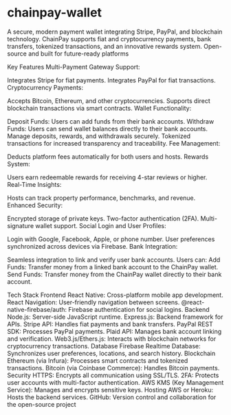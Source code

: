 # chainpay-wallet
A secure, modern payment wallet integrating Stripe, PayPal, and blockchain technology. ChainPay supports fiat and cryptocurrency payments, bank transfers, tokenized transactions, and an innovative rewards system. Open-source and built for future-ready platforms

Key Features
Multi-Payment Gateway Support:

Integrates Stripe for fiat payments.
Integrates PayPal for fiat transactions.
Cryptocurrency Payments:

Accepts Bitcoin, Ethereum, and other cryptocurrencies.
Supports direct blockchain transactions via smart contracts.
Wallet Functionality:

Deposit Funds: Users can add funds from their bank accounts.
Withdraw Funds: Users can send wallet balances directly to their bank accounts.
Manage deposits, rewards, and withdrawals securely.
Tokenized transactions for increased transparency and traceability.
Fee Management:

Deducts platform fees automatically for both users and hosts.
Rewards System:

Users earn redeemable rewards for receiving 4-star reviews or higher.
Real-Time Insights:

Hosts can track property performance, benchmarks, and revenue.
Enhanced Security:

Encrypted storage of private keys.
Two-factor authentication (2FA).
Multi-signature wallet support.
Social Login and User Profiles:

Login with Google, Facebook, Apple, or phone number.
User preferences synchronized across devices via Firebase.
Bank Integration:

Seamless integration to link and verify user bank accounts.
Users can:
Add Funds: Transfer money from a linked bank account to the ChainPay wallet.
Send Funds: Transfer money from the ChainPay wallet directly to their bank account.

Tech Stack
Frontend
React Native: Cross-platform mobile app development.
React Navigation: User-friendly navigation between screens.
@react-native-firebase/auth: Firebase authentication for social logins.
Backend
Node.js: Server-side JavaScript runtime.
Express.js: Backend framework for APIs.
Stripe API: Handles fiat payments and bank transfers.
PayPal REST SDK: Processes PayPal payments.
Plaid API: Manages bank account linking and verification.
Web3.js/Ethers.js: Interacts with blockchain networks for cryptocurrency transactions.
Database
Firebase Realtime Database: Synchronizes user preferences, locations, and search history.
Blockchain
Ethereum (via Infura): Processes smart contracts and tokenized transactions.
Bitcoin (via Coinbase Commerce): Handles Bitcoin payments.
Security
HTTPS: Encrypts all communication using SSL/TLS.
2FA: Protects user accounts with multi-factor authentication.
AWS KMS (Key Management Service): Manages and encrypts sensitive keys.
Hosting
AWS or Heroku: Hosts the backend services.
GitHub: Version control and collaboration for the open-source project

